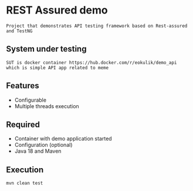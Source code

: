 # REST Assured demo
```
Project that demonstrates API testing framework based on Rest-assured and TestNG
```

## System under testing
```
SUT is docker container https://hub.docker.com/r/eokulik/demo_api which is simple API app related to meme
```

## Features
- Configurable
- Multiple threads execution

## Required
- Container with demo application started
- Configuration (optional)
- Java 18 and Maven

## Execution
```
mvn clean test
```